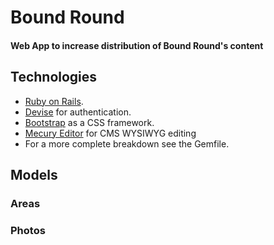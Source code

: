 #  Bound Round
#### Web App to increase distribution of Bound Round's content

## Technologies

- [Ruby on Rails](https://github.com/rails/rails).
- [Devise](https://github.com/plataformatec/devise) for authentication.
- [Bootstrap](https://github.com/twbs/bootstrap) as a CSS framework.
- [Mecury Editor](http://jejacks0n.github.io/mercury/) for CMS WYSIWYG editing
- For a more complete breakdown see the Gemfile.

## Models

### Areas

### Photos

